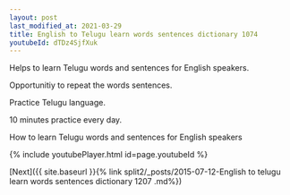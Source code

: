 ```yaml
---
layout: post
last_modified_at: 2021-03-29
title: English to Telugu learn words sentences dictionary 1074 
youtubeId: dTDz4SjfXuk
---
```

 
 
Helps to learn Telugu words and sentences for English speakers.

Opportunitiy to repeat the words sentences. 

Practice Telugu language. 
 
10 minutes practice every day. 
 
How to learn Telugu words and sentences for English speakers 
 
{% include youtubePlayer.html id=page.youtubeId %}
 
 
[Next]({{ site.baseurl }}{% link  split2/_posts/2015-07-12-English to telugu learn words sentences dictionary 1207 .md%})
 
